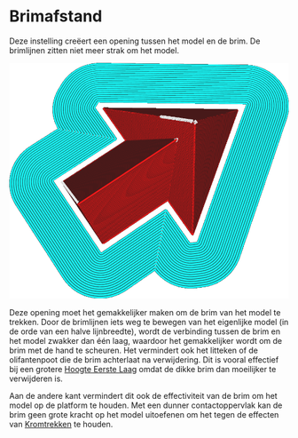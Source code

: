 Brimafstand
====
Deze instelling creëert een opening tussen het model en de brim. De brimlijnen zitten niet meer strak om het model.


<!--screenshot {
"image_path": "brim_gap.png",
"modellen": [
    {
        "script": "pijl.scad",
        "transformatie": ["schaal(0.5)"]
    }
],
"camerapositie": [-22, 32, 133],
"instellingen": {
    "adhesion_type": "brim",
    "brim_gap": 1
},
"kleuren": 32
}-->
![De brim houdt een bepaalde afstand tot het model](../../../articles/images/brim_gap.png)

Deze opening moet het gemakkelijker maken om de brim van het model te trekken. Door de brimlijnen iets weg te bewegen van het eigenlijke model (in de orde van een halve lijnbreedte), wordt de verbinding tussen de brim en het model zwakker dan één laag, waardoor het gemakkelijker wordt om de brim met de hand te scheuren. Het vermindert ook het litteken of de olifantenpoot die de brim achterlaat na verwijdering. Dit is vooral effectief bij een grotere [Hoogte Eerste Laag](../resolution/layer_height_0.md) omdat de dikke brim dan moeilijker te verwijderen is.

Aan de andere kant vermindert dit ook de effectiviteit van de brim om het model op de platform te houden. Met een dunner contactoppervlak kan de brim geen grote kracht op het model uitoefenen om het tegen de effecten van [Kromtrekken](../troubleshooting/warping.md) te houden.
